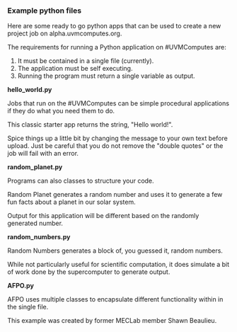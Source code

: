 ### Example python files ##

Here are some ready to go python apps that can be used to create a new project job on alpha.uvmcomputes.org.

The requirements for running a Python application on #UVMComputes are:

1. It must be contained in a single file (currently).
2. The application must be self executing.
3. Running the program must return a single variable as output. 

**hello_world.py**

Jobs that run on the #UVMComputes can be simple procedural applications if they do what you need them to do.

This classic starter app returns the string, "Hello world!". 

Spice things up a little bit by changing the message to your own text before upload. Just be careful that you do not remove the "double quotes" or the job will fail with an error.

**random_planet.py**

Programs can also classes to structure your code.

Random Planet generates a random number and uses it to generate a few fun facts about a planet in our solar system. 

Output for this application will be different based on the randomly generated number.

**random_numbers.py**

Random Numbers generates a block of, you guessed it, random numbers. 

While not particularly useful for scientific computation, it does simulate a bit of work done by the supercomputer to generate output. 

**AFPO.py**

AFPO uses multiple classes to encapsulate different functionality within in the single file. 
 
 This example was created by former MECLab member Shawn Beaulieu.